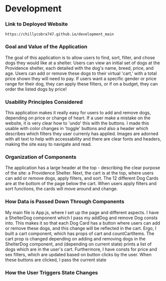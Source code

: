# Development

### Link to Deployed Website
`https://chillycobra747.github.io/development_main`

### Goal and Value of the Application
The goal of this application is to allow users to find, sort, filter, and chose dogs they would like
at a shelter. Users can view an initial set of dogs at the Providence shelter, each detailed with the 
dog's name, breed, price, and age. Users can add or remove these dogs to their virtual 'cart,' with 
a total price shown they will need to pay. If users want a specific gender or price range for their dog,
they can apply these filters, or if on a budget, they can order the listed dogs by price! 

### Usability Principles Considered
This application makes it really easy for users to add and remove dogs, depending on price or change of 
heart. If a user make a mistake on the website, it is very clear how to 'undo' this with the buttons. I 
made this usable with color changes in 'toggle' buttons and also a header which describes which filters
they user currenly has applied. Images are adorned with alt text to help with accessability and there 
are clear fonts and headers, making the site easy to navigate and read. 

### Organization of Components
The application has a large header at the top - describing the clear purpose of the site: a Providence Shelter. 
Next, the cart is at the top, where users can add or remove dogs, apply filters, and sort. The 12 different
Dog Cards are at the bottom of the page below the cart. When users apply filters and sort functions, the cards
will move around and change. 

### How Data is Passed Down Through Components
My main file is App.js, where I set up the page and different aspects. I have a ShelterDog component which I 
pass my addDog and remove Dog consts into. This makes it so that each Dog Card has a button where users 
can add or remove these dogs, and this change will be reflected in the cart. Ergo, I built a cart component, which has props of cart and countCartItems. The cart prop is changed depending on adding and removing dogs 
in the ShelterDog component, and (depending on current state) prints a list of dogs which are in the user's cart. Furthermore, I have consts for price and sex filters, which are updated based on button clicks by the user. When these buttons are clicked, I pass the current state

### How the User Triggers State Changes

